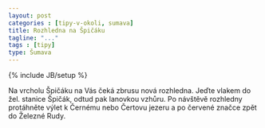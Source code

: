 ```yaml
---
layout: post
categories : [tipy-v-okoli, sumava]
title: Rozhledna na Špičáku
tagline: "..."
tags : [tipy]
type: Šumava
---
```

{% include JB/setup %}

Na vrcholu Špičáku na Vás čeká zbrusu nová rozhledna. Jeďte vlakem do žel. stanice Špičák, odtud pak lanovkou vzhůru. Po návštěvě rozhledny protáhněte výlet k Černému nebo Čertovu jezeru a po červené značce zpět do Železné Rudy.
